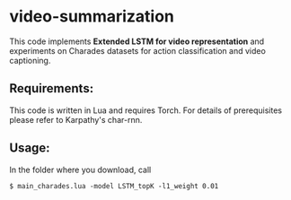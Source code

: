 # video-summarization
This code implements **Extended LSTM for video representation** and experiments on Charades datasets for action classification and video captioning.
## Requirements:
This code is written in Lua and requires Torch. For details of prerequisites please refer to Karpathy's char-rnn.
## Usage:

In the folder where you download, call 
```
$ main_charades.lua -model LSTM_topK -l1_weight 0.01 
```


